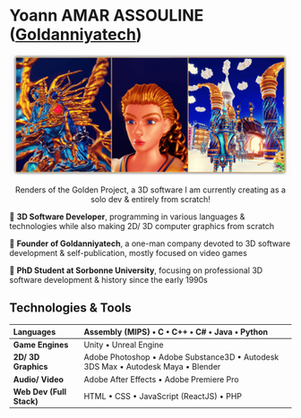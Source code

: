 <!--  URL: https://github.com/Goldanniyatech/Goldanniyatech -->

# Yoann AMAR ASSOULINE ([Goldanniyatech](https://www.goldanniyatech.com/)) 

[![Banner](Data/Goldanniyatech-Banner.png?raw=true "Goldanniyatech Banner")](https://www.goldanniyatech.com/)
<p align="center"> Renders of the Golden Project, a 3D software I am currently creating as a solo dev & entirely from scratch! </p>

💎 **3D Software Developer**, programming in various languages & technologies while also making 2D/ 3D computer graphics from scratch

💎 **Founder of Goldanniyatech**, a one-man company devoted to 3D software development & self-publication, mostly focused on video games

💎 **PhD Student at Sorbonne University**, focusing on professional 3D software development & history since the early 1990s

## Technologies & Tools

| **Languages**             | Assembly (MIPS) • C • C++ • C# • Java • Python  |
| :------------------------ | :---------------------------------------------- |
| **Game Engines**          | Unity • Unreal Engine                           | 
| **2D/ 3D Graphics**       | Adobe Photoshop • Adobe Substance3D • Autodesk 3DS Max • Autodesk Maya • Blender |
| **Audio/ Video**          | Adobe After Effects • Adobe Premiere Pro        |
| **Web Dev (Full Stack)**  | HTML • CSS • JavaScript (ReactJS) • PHP         |

